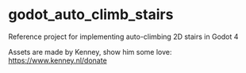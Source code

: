 # godot_auto_climb_stairs

Reference project for implementing auto-climbing 2D stairs in Godot 4

Assets are made by Kenney, show him some love: https://www.kenney.nl/donate
